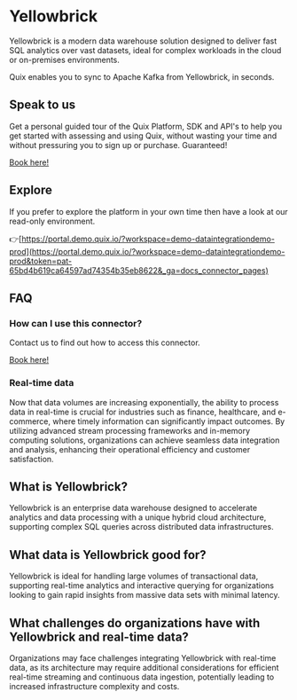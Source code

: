 <!-- START MARKDOWN -->
<!--[tech-name]-->
# Yellowbrick

<!--[ai-blurb-about-tech]-->
Yellowbrick is a modern data warehouse solution designed to deliver fast SQL analytics over vast datasets, ideal for complex workloads in the cloud or on-premises environments.

Quix enables you to sync to Apache Kafka <span id="to_or_from">from</span> <span id="techname">Yellowbrick</span>, in seconds.

## Speak to us

Get a personal guided tour of the Quix Platform, SDK and API's to help you get started with assessing and using Quix, without wasting your time and without pressuring you to sign up or purchase. Guaranteed!

[Book here!](https://quix.io/book-a-demo)

## Explore

If you prefer to explore the platform in your own time then have a look at our read-only environment.

👉[https://portal.demo.quix.io/?workspace=demo-dataintegrationdemo-prod](https://portal.demo.quix.io/?workspace=demo-dataintegrationdemo-prod&token=pat-65bd4b619ca64597ad74354b35eb8622&_ga=docs_connector_pages)

## FAQ 

### How can I use this connector?

Contact us to find out how to access this connector.

[Book here!](https://quix.io/book-a-demo)

### Real-time data

Now that data volumes are increasing exponentially, the ability to process data in real-time is crucial for industries such as finance, healthcare, and e-commerce, where timely information can significantly impact outcomes. By utilizing advanced stream processing frameworks and in-memory computing solutions, organizations can achieve seamless data integration and analysis, enhancing their operational efficiency and customer satisfaction.

## What is <span id="techname">Yellowbrick</span>?

<!--[tech-seo-text]-->
Yellowbrick is an enterprise data warehouse designed to accelerate analytics and data processing with a unique hybrid cloud architecture, supporting complex SQL queries across distributed data infrastructures.

## What data is <span id="techname">Yellowbrick</span> good for?

<!--[tech-data-seo-text]-->
Yellowbrick is ideal for handling large volumes of transactional data, supporting real-time analytics and interactive querying for organizations looking to gain rapid insights from massive data sets with minimal latency.

## What challenges do organizations have with <span id="techname">Yellowbrick</span> and real-time data?

<!--[tech-challenges-seo-text]-->
Organizations may face challenges integrating Yellowbrick with real-time data, as its architecture may require additional considerations for efficient real-time streaming and continuous data ingestion, potentially leading to increased infrastructure complexity and costs.
<!-- END MARKDOWN -->